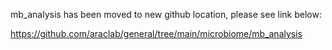 mb_analysis has been moved to new github location, please see link below:

https://github.com/araclab/general/tree/main/microbiome/mb_analysis
